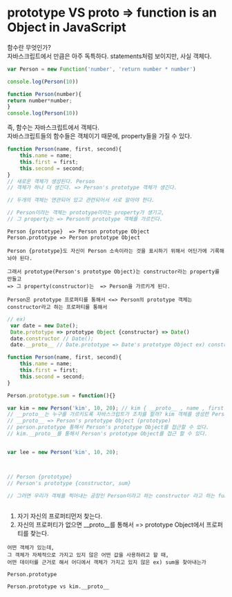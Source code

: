 # prototype VS __proto__ => function is an Object in JavaScript

함수란 무엇인가?       
자바스크립트에서 만큼은 아주 독특하다. statements처럼 보이지만, 사실 객체다.

```js
var Person = new Function('number', 'return number * number')

console.log(Person(10))

function Person(number){
return number*number;
}
console.log(Person(10))
```
즉, 함수는 자바스크립트에서 객체다.       
자바스크립트들의 함수들은 객체이기 때문에, property들을 가질 수 있다.

```js
function Person(name, first, second){
    this.name = name;
    this.first = first;
    this.second = second;
}
// 새로운 객체가 생성된다. Person
// 객체가 하나 더 생긴다. => Person's prototype 객체가 생긴다.

// 두개의 객체는 연관되어 있고 관련되어서 서로 알아야 한다.

// Person이라는 객체는 prototype이라는 property가 생기고, 
// 그 property는 => Person의 prototype 객체를 가르킨다.

```
```
Person {prototype}  => Person prototype Object
Person.prototype => Person prototype Object

Person {prototype}도 자신이 Person 소속이라는 것을 표시하기 위해서 어딘가에 기록해놔야 된다.

그래서 prototype(Person's prototype Object)는 constructor라는 property를 만들고
=> 그 property(constructor)는  => Person을 가르키게 된다.

Person은 prototype 프로퍼티를 통해서 <=> Person의 prototype 객체는 constructor라고 하는 프로퍼티를 통해서
```
```js
// ex)
 var date = new Date();    
 Date.prototype => prototype Object {constructor} => Date() 
 date.constructor // Date();
 date.__proto__ // Date.prototype => Date's prototype Object ex) constructor, getDate, getDay
```


```js
function Person(name, first, second){
    this.name = name;
    this.first = first;
    this.second = second;
}

Person.prototype.sum = function(){}

var kim = new Person('kim', 10, 20); // kim { __proto__ , name , first , name}
// __proto__는 누구를 가르키도록 자바스크립트가 조치를 할까? kim 객체를 생성한 Person의 prototype을 가르킨다.
// __proto__ => Person's prototype Object (prototype)
// person.prototype 통해서 Person's prototype Object를 접근할 수 있다.
// kim.__proto__를 통해서 Person's prototype Object를 접근 할 수 있다.


var lee = new Person('kim', 10, 20); 



// Person {prototype}
// Person's prototype {constructor, sum}

// 그러면 우리가 객체를 찍어내는 공장인 Person이라고 하는 constructor 라고 하는 function을 만든다.
 
```

1. 자기 자신의 프로퍼티먼저 찾는다.
2. 자신의 프로퍼티가 없으면 __proto__를 통해서 => prototype Object에서 프로퍼티를 찾는다.


```
어떤 객체가 있는데,
그 객체가 자체적으로 가지고 있지 않은 어떤 값을 사용하려고 할 때,
어떤 데이터를 근거로 해서 어디에서 객체가 가지고 있지 않은 ex) sum을 찾아내는가

Person.prototype

Person.prototype vs kim.__proto__
```
